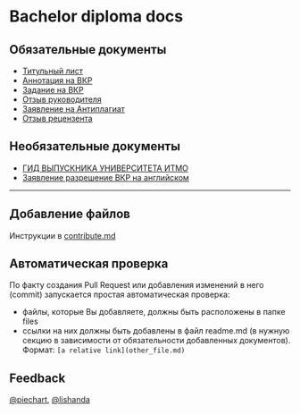 # Bachelor diploma docs

## Обязательные документы
- [Титульный лист](files/Титульный_лист_ВКР_2020.docx)
- [Аннотация на ВКР](files/Аннотация_на_ВКР_2020.doc)
- [Задание на ВКР](files/Задание_на_ВКР_2020.docx)
- [Отзыв руководителя](files/Отзыв_руководителя_на_ВКР_2020.docx)
- [Заявление на Антиплагиат](files/Заявление_на_Антиплагиат_2020.doc)
- [Отзыв рецензента](files/Отзыв_рецензента_на_ВКР_2020.docx)


## Необязательные документы
- [ГИД ВЫПУСКНИКА УНИВЕРСИТЕТА ИТМО](files/buklet_a4_GIA_ITOG.pdf)
- [Заявление разрешение ВКР на английском](files/Заявление_разрешение_ВКР_на_английском.docx)
---

## Добавление файлов
Инструкции в [contribute.md](contribute.md)

## Автоматическая проверка
По факту создания Pull Request или добавления изменений в него (commit) запускается простая автоматическая проверка:
- файлы, которые Вы добавляете, должны быть расположены в папке files
- ссылки на них должны быть добавлены в файл readme.md (в нужную секцию в зависимости от обязательности добавленных документов). Формат: `[a relative link](other_file.md)`


## Feedback
[@piechart](https://mssg.me/piechart), [@lishanda](https://mssg.me/lishanda)
